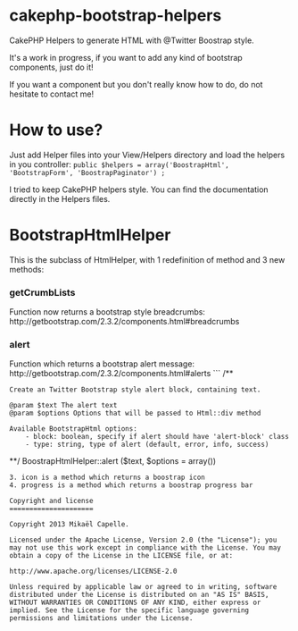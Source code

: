 cakephp-bootstrap-helpers
=========================

CakePHP Helpers to generate HTML with @Twitter Boostrap style.

It's a work in progress, if you want to add any kind of bootstrap components, just do it!

If you want a component but you don't really know how to do, do not hesitate to contact me!

How to use?
===========

Just add Helper files into your View/Helpers directory and load the helpers in you controller:
```public $helpers = array('BoostrapHtml', 'BootstrapForm', 'BoostrapPaginator') ;```

I tried to keep CakePHP helpers style. You can find the documentation directly in the Helpers files.

BootstrapHtmlHelper
===================

This is the subclass of HtmlHelper, with 1 redefinition of method and 3 new methods:

<h3>getCrumbLists</h3>
Function now returns a bootstrap style breadcrumbs: http://getbootstrap.com/2.3.2/components.html#breadcrumbs
  
<h3>alert</h3>
Function which returns a bootstrap alert message: http://getbootstrap.com/2.3.2/components.html#alerts
```
/**
    
    Create an Twitter Bootstrap style alert block, containing text.
    
    @param $text The alert text
    @param $options Options that will be passed to Html::div method
    
    Available BootstrapHtml options:
        - block: boolean, specify if alert should have 'alert-block' class
        - type: string, type of alert (default, error, info, success)

**/
BoostrapHtmlHelper::alert ($text, $options = array())
```   
3. icon is a method which returns a boostrap icon
4. progress is a method which returns a boostrap progress bar

Copyright and license
=====================

Copyright 2013 Mikaël Capelle.

Licensed under the Apache License, Version 2.0 (the "License"); you may not use this work except in compliance with the License. You may obtain a copy of the License in the LICENSE file, or at:

http://www.apache.org/licenses/LICENSE-2.0

Unless required by applicable law or agreed to in writing, software distributed under the License is distributed on an "AS IS" BASIS, WITHOUT WARRANTIES OR CONDITIONS OF ANY KIND, either express or implied. See the License for the specific language governing permissions and limitations under the License.
